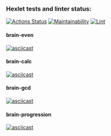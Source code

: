 ### Hexlet tests and linter status:
[![Actions Status](https://github.com/funkylen/php-project-lvl1/workflows/hexlet-check/badge.svg)](https://github.com/funkylen/php-project-lvl1/actions)
[![Maintainability](https://api.codeclimate.com/v1/badges/a99a88d28ad37a79dbf6/maintainability)](https://codeclimate.com/github/codeclimate/codeclimate/maintainability)
[![Lint](https://github.com/funkylen/php-project-lvl1/actions/workflows/lint.yml/badge.svg?branch=main)](https://github.com/funkylen/php-project-lvl1/actions/workflows/lint.yml)

#### brain-even
[![asciicast](https://asciinema.org/a/3r4ssNPvHYq3olL8f6rThL49d.svg)](https://asciinema.org/a/3r4ssNPvHYq3olL8f6rThL49d)

#### brain-calc
[![asciicast](https://asciinema.org/a/6EnNCsLR0C0DShqfD0ilpuB6C.svg)](https://asciinema.org/a/6EnNCsLR0C0DShqfD0ilpuB6C)

#### brain-gcd
[![asciicast](https://asciinema.org/a/hmB1GKo7kQaZYgvB8lXE14Yv7.svg)](https://asciinema.org/a/hmB1GKo7kQaZYgvB8lXE14Yv7)

#### brain-progression
[![asciicast](https://asciinema.org/a/SRMxLHUzRyf2PHHkZ47qGNfOQ.svg)](https://asciinema.org/a/SRMxLHUzRyf2PHHkZ47qGNfOQ)
